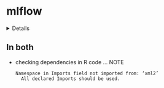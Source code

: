 # mlflow

<details>

* Version: 1.10.0
* GitHub: https://github.com/mlflow/mlflow
* Source code: https://github.com/cran/mlflow
* Date/Publication: 2020-07-21 18:20:02 UTC
* Number of recursive dependencies: 79

Run `revdep_details(, "mlflow")` for more info

</details>

## In both

*   checking dependencies in R code ... NOTE
    ```
    Namespace in Imports field not imported from: ‘xml2’
      All declared Imports should be used.
    ```

